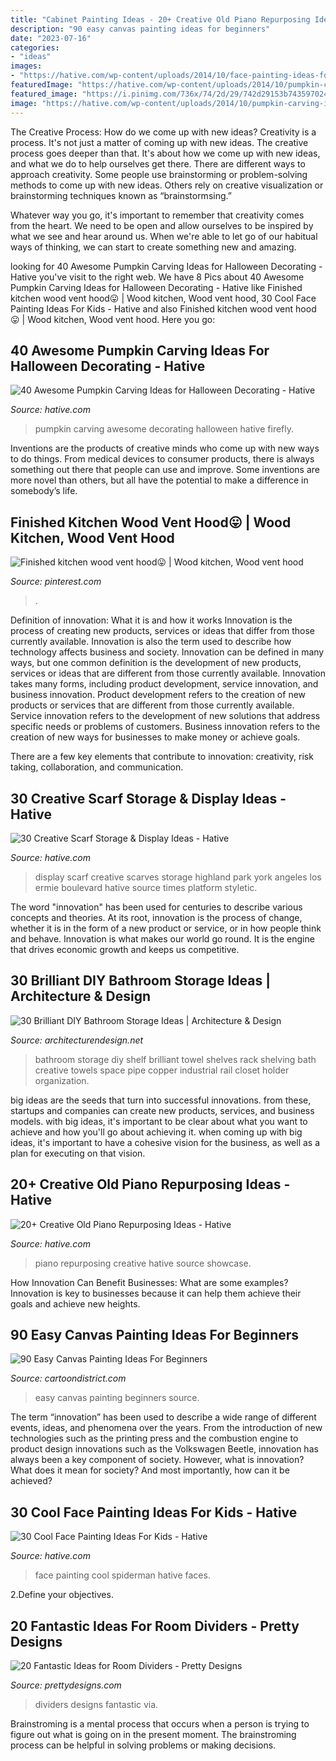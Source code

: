 ```yaml
---
title: "Cabinet Painting Ideas - 20+ Creative Old Piano Repurposing Ideas"
description: "90 easy canvas painting ideas for beginners"
date: "2023-07-16"
categories:
- "ideas"
images:
- "https://hative.com/wp-content/uploads/2014/10/face-painting-ideas-for-kids/20-spiderman.jpg"
featuredImage: "https://hative.com/wp-content/uploads/2014/10/pumpkin-carving-ideas/33-firefly-pumpkin.jpg"
featured_image: "https://i.pinimg.com/736x/74/2d/29/742d29153b743597024b9f5e60730ecd--vent-hood-kitchen-wood.jpg"
image: "https://hative.com/wp-content/uploads/2014/10/pumpkin-carving-ideas/33-firefly-pumpkin.jpg"
---
```



The Creative Process: How do we come up with new ideas?
Creativity is a process. It's not just a matter of coming up with new ideas. The creative process goes deeper than that. It's about how we come up with new ideas, and what we do to help ourselves get there.
There are different ways to approach creativity. Some people use brainstorming or problem-solving methods to come up with new ideas. Others rely on creative visualization or brainstorming techniques known as “brainstormsing.”

Whatever way you go, it's important to remember that creativity comes from the heart. We need to be open and allow ourselves to be inspired by what we see and hear around us. When we're able to let go of our habitual ways of thinking, we can start to create something new and amazing.

	

		
looking for 40 Awesome Pumpkin Carving Ideas for Halloween Decorating - Hative you've visit to the right web. We have 8 Pics about 40 Awesome Pumpkin Carving Ideas for Halloween Decorating - Hative like Finished kitchen wood vent hood😛 | Wood kitchen, Wood vent hood, 30 Cool Face Painting Ideas For Kids - Hative and also Finished kitchen wood vent hood😛 | Wood kitchen, Wood vent hood. Here you go:
		
    
## 40 Awesome Pumpkin Carving Ideas For Halloween Decorating - Hative

<img loading=lazy src="https://hative.com/wp-content/uploads/2014/10/pumpkin-carving-ideas/33-firefly-pumpkin.jpg" onerror="this.onerror=null;this.src='https://tse2.mm.bing.net/th?id=OIP.TeEQqtFQmiT6lDD_3noG_gHaLI&amp;pid=15.1';" alt="40 Awesome Pumpkin Carving Ideas for Halloween Decorating - Hative">

_Source: hative.com_

>pumpkin carving awesome decorating halloween hative firefly. 

	

Inventions are the products of creative minds who come up with new ways to do things. From medical devices to consumer products, there is always something out there that people can use and improve. Some inventions are more novel than others, but all have the potential to make a difference in somebody’s life.

    
## Finished Kitchen Wood Vent Hood😛 | Wood Kitchen, Wood Vent Hood

<img loading=lazy src="https://i.pinimg.com/736x/74/2d/29/742d29153b743597024b9f5e60730ecd--vent-hood-kitchen-wood.jpg" onerror="this.onerror=null;this.src='https://tse3.mm.bing.net/th?id=OIP.JCb4bSwEA1NbmfeMePdx0wHaJ3&amp;pid=15.1';" alt="Finished kitchen wood vent hood😛 | Wood kitchen, Wood vent hood">

_Source: pinterest.com_

>. 

	

Definition of innovation: What it is and how it works
Innovation is the process of creating new products, services or ideas that differ from those currently available. Innovation is also the term used to describe how technology affects business and society. Innovation can be defined in many ways, but one common definition is the development of new products, services or ideas that are different from those currently available.
Innovation takes many forms, including product development, service innovation, and business innovation. Product development refers to the creation of new products or services that are different from those currently available. Service innovation refers to the development of new solutions that address specific needs or problems of customers. Business innovation refers to the creation of new ways for businesses to make money or achieve goals.

There are a few key elements that contribute to innovation: creativity, risk taking, collaboration, and communication.

    
## 30 Creative Scarf Storage &amp; Display Ideas - Hative

<img loading=lazy src="https://hative.com/wp-content/uploads/2015/03/scarf-storage-ideas/13-creative-scarf-storage-and-display-ideas.jpg" onerror="this.onerror=null;this.src='https://tse4.mm.bing.net/th?id=OIP.gXSSa2kUOVXuXFYRtm4rxAHaLd&amp;pid=15.1';" alt="30 Creative Scarf Storage &amp; Display Ideas - Hative">

_Source: hative.com_

>display scarf creative scarves storage highland park york angeles los ermie boulevard hative source times platform styletic. 

	

The word "innovation" has been used for centuries to describe various concepts and theories. At its root, innovation is the process of change, whether it is in the form of a new product or service, or in how people think and behave. Innovation is what makes our world go round. It is the engine that drives economic growth and keeps us competitive.

    
## 30 Brilliant DIY Bathroom Storage Ideas | Architecture &amp; Design

<img loading=lazy src="http://cdn.architecturendesign.net/wp-content/uploads/2014/08/diy-bathroom-storage-ideas-7.jpg" onerror="this.onerror=null;this.src='https://tse1.mm.bing.net/th?id=OIP.SWMV8u34vxFvanTNIgEJhQHaNK&amp;pid=15.1';" alt="30 Brilliant DIY Bathroom Storage Ideas | Architecture &amp; Design">

_Source: architecturendesign.net_

>bathroom storage diy shelf brilliant towel shelves rack shelving bath creative towels space pipe copper industrial rail closet holder organization. 

	

big ideas are the seeds that turn into successful innovations. from these, startups and companies can create new products, services, and business models. with big ideas, it's important to be clear about what you want to achieve and how you'll go about achieving it. when coming up with big ideas, it's important to have a cohesive vision for the business, as well as a plan for executing on that vision.

    
## 20+ Creative Old Piano Repurposing Ideas - Hative

<img loading=lazy src="https://hative.com/wp-content/uploads/2015/03/piano-repurposing-ideas/3-creative-old-piano-repurposing-ideas.jpg" onerror="this.onerror=null;this.src='https://tse2.mm.bing.net/th?id=OIP.fZyI6Aend51J7hFtCSwxMQAAAA&amp;pid=15.1';" alt="20+ Creative Old Piano Repurposing Ideas - Hative">

_Source: hative.com_

>piano repurposing creative hative source showcase. 

	

How Innovation Can Benefit Businesses: What are some examples?
Innovation is key to businesses because it can help them achieve their goals and achieve new heights.

    
## 90 Easy Canvas Painting Ideas For Beginners

<img loading=lazy src="http://www.cartoondistrict.com/wp-content/uploads/2017/06/Easy-Canvas-Painting-Ideas-For-Beginners21-1.jpg" onerror="this.onerror=null;this.src='https://tse1.mm.bing.net/th?id=OIP.4OkhfQN4teidQ5dAVEC1JwHaJ4&amp;pid=15.1';" alt="90 Easy Canvas Painting Ideas For Beginners">

_Source: cartoondistrict.com_

>easy canvas painting beginners source. 

	

The term “innovation” has been used to describe a wide range of different events, ideas, and phenomena over the years. From the introduction of new technologies such as the printing press and the combustion engine to product design innovations such as the Volkswagen Beetle, innovation has always been a key component of society. However, what is innovation? What does it mean for society? And most importantly, how can it be achieved?

    
## 30 Cool Face Painting Ideas For Kids - Hative

<img loading=lazy src="https://hative.com/wp-content/uploads/2014/10/face-painting-ideas-for-kids/20-spiderman.jpg" onerror="this.onerror=null;this.src='https://tse4.mm.bing.net/th?id=OIP.pBAYnvjJaB5QzY49PwPMOAHaJ4&amp;pid=15.1';" alt="30 Cool Face Painting Ideas For Kids - Hative">

_Source: hative.com_

>face painting cool spiderman hative faces. 

	

2.Define your objectives.

    
## 20 Fantastic Ideas For Room Dividers - Pretty Designs

<img loading=lazy src="http://www.prettydesigns.com/wp-content/uploads/2015/10/Home-Dividers.jpg" onerror="this.onerror=null;this.src='https://tse3.mm.bing.net/th?id=OIP.93_JteOG07ItVQcB7BCi1wHaJ4&amp;pid=15.1';" alt="20 Fantastic Ideas for Room Dividers - Pretty Designs">

_Source: prettydesigns.com_

>dividers designs fantastic via. 

	

Brainstroming is a mental process that occurs when a person is trying to figure out what is going on in the present moment. The brainstroming process can be helpful in solving problems or making decisions.

